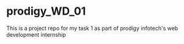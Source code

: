 # prodigy_WD_01
This is a project repo for my task 1 as part of prodigy infotech's web development internship
